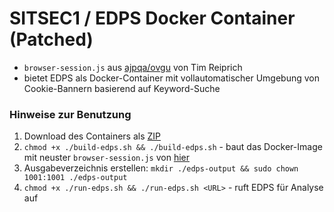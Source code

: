 # SITSEC1 / EDPS Docker Container (Patched)
- `browser-session.js` aus [ajpqa/ovgu](https://gitlab.informatik.uni-halle.de/ajpqa/ovgu) von Tim Reiprich
- bietet EDPS als Docker-Container mit vollautomatischer Umgebung von Cookie-Bannern basierend auf Keyword-Suche
### Hinweise zur Benutzung
1. Download des Containers als [ZIP](https://github.com/birnbaum01/amsl-it-security-projects/raw/main/SITSEC1/edps-container-patched/edps-container-patched.zip)
2. `chmod +x ./build-edps.sh && ./build-edps.sh` - baut das Docker-Image mit neuster `browser-session.js` von [hier](https://gitlab.informatik.uni-halle.de/ajpqa/ovgu/-/raw/main/docker/website-evidence-collector/browser-session.js)
3. Ausgabeverzeichnis erstellen: `mkdir ./edps-output && sudo chown 1001:1001 ./edps-output`
4. `chmod +x ./run-edps.sh && ./run-edps.sh <URL>` - ruft EDPS für Analyse auf
